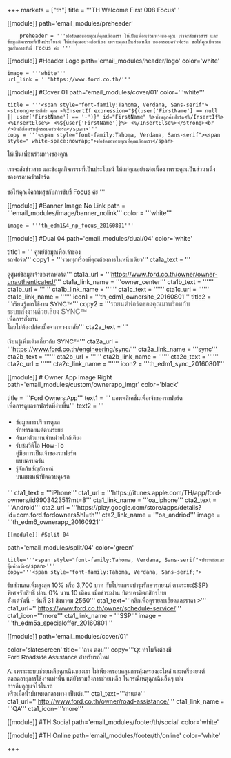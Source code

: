 +++
markets = ["th"]
title = '''TH Welcome First 008 Focus'''

[[module]]
path='email_modules/preheader'


		preheader = '''ฟอร์ดขอขอบคุณที่คุณเลือกเรา ให้เป็นเพื่อนร่วมทางของคุณ เราจะส่งข่าวสาร และข้อมูลกิจกรรมที่เป็นประโยชน์ ให้แก่คุณอย่างต่อเนื่อง เพราะคุณเป็นส่วนหนึ่ง ของครอบครัวฟอร์ด ขอให้คุณมีความสุขกับการขับขี่ Focus ค่ะ '''

[[module]] #Header Logo
path='email_modules/header/logo'
color='white'

	image = '''white'''
	url_link = '''https://www.ford.co.th/'''

[[module]] #Cover 01
path='email_modules/cover/01'
color='''white'''
 
	title = '''<span style="font-family:Tahoma, Verdana, Sans-serif"><strong>สวัสดีค่ะ คุณ <%InsertIf expression="${(user['FirstName'] == null || user['FirstName'] == '-')}" id="FirstName" %>ท่านลูกค้าฟอร์ด<%/InsertIf%> <%InsertElse%> <%${user['FirstName']}%> <%/InsertElse%></strong><br />ยินดีต้อนรับสู่ครอบครัวฟอร์ด</span>'''
	copy = '''<span style="font-family:Tahoma, Verdana, Sans-serif"><span style=" white-space:nowrap;">ฟอร์ดขอขอบคุณที่คุณเลือกเรา</span>
<span style=" white-space:nowrap;">ให้เป็นเพื่อนร่วมทางของคุณ</span>
<br /><br />
<span style=" white-space:nowrap;">เราจะส่งข่าวสาร</span>
<span style=" white-space:nowrap;">และข้อมูลกิจกรรมที่เป็นประโยชน์</span>
<span style=" white-space:nowrap;">ให้แก่คุณอย่างต่อเนื่อง</span> 
<span style=" white-space:nowrap;">เพราะคุณเป็นส่วนหนึ่ง</span>
<span style=" white-space:nowrap;">ของครอบครัวฟอร์ด</span>
<br /><br />
<span style=" white-space:nowrap;">ขอให้คุณมีความสุขกับการขับขี่</span> 
<span style=" white-space:nowrap;">Focus ค่ะ </span></span>'''

[[module]] #Banner Image No Link
path = '''email_modules/image/banner_nolink'''
color = '''white'''

	image = '''th_edm1&4_np_focus_20160801'''

[[module]] #Dual 04
path='email_modules/dual/04'
color='white'

title1 = ''' <span style="font-family:Tahoma, Verdana, Sans-serif">ศูนย์ข้อมูลเพื่อเจ้าของ</span><br />
							<span style="font-family:Tahoma, Verdana, Sans-serif">รถฟอร์ด</span>'''
	copy1 = '''<span style="font-family:Tahoma, Verdana, Sans-serif"><span style=" white-space:nowrap;">รวมทุกเรื่องที่คุณต้องการในหนึ่งเดียว</span></span>'''
	cta1a_text = '''<span style="font-family:Tahoma, Verdana, Sans-serif"><br /><br />ดูศูนย์ข้อมูลเจ้าของรถฟอร์ด</span>'''
	cta1a_url = '''https://www.ford.co.th/owner/owner-unauthenticated/'''
	cta1a_link_name = '''owner_center'''
	cta1b_text = ''''''
	cta1b_url = ''''''
	cta1b_link_name = ''''''
	cta1c_text = ''''''
	cta1c_url = ''''''
	cta1c_link_name = ''''''
	icon1 = '''th_edm1_ownersite_20160801'''
	title2 = '''<span style="font-family:Tahoma, Verdana, Sans-serif">เรียนรู้การใช้งาน SYNC&trade;</span>'''
	copy2 = '''<span style="font-family:Tahoma, Verdana, Sans-serif"><span style="color:#616161; font-size:16px">รถยนต์ฟอร์ดของคุณมาพร้อมกับ<br />ระบบสั่งงานด้วยเสียง SYNC&trade;</span><br />เพื่อการสั่งงาน<br />โดยไม่ต้องปล่อยมือจากพวงมาลัย</span></span>'''
	cta2a_text = '''<span style="font-family:Tahoma, Verdana, Sans-serif"><br /><br />เรียนรู้เพิ่มเติมเกี่ยวกับ SYNC&trade;</span>'''
	cta2a_url = '''https://www.ford.co.th/engineering/sync/'''
	cta2a_link_name = '''sync'''
	cta2b_text = ''''''
	cta2b_url = ''''''
	cta2b_link_name = ''''''
	cta2c_text = ''''''
	cta2c_url = ''''''
	cta2c_link_name = ''''''
	icon2 = '''th_edm1_sync_20160801'''

[[module]] # Owner App Image Right
path='email_modules/custom/ownerapp_imgr'
color='black'

title = '''<span style="font-family:Tahoma, Verdana, Sans-serif">Ford Owners App</span>'''
text1 = '''<span style="font-family:Tahoma, Verdana, Sans-serif">
<span style=" white-space:nowrap;">แอพพลิเคชั่นเพื่อเจ้าของรถฟอร์ด</span><br> 
<span style=" white-space:nowrap;">เพื่อการดูแลรถฟอร์ดที่ง่ายขึ้น</span></span>'''
text2 = '''<span style="font-family:Tahoma, Verdana, Sans-serif; font-Size: 14px">
<ul style="margin: 20px; padding: 0;">
<li><span style=" white-space:nowrap;">ข้อมูลการบริการดูแล<br>รักษารถยนต์ตามระยะ</span></li>
<li><span style=" white-space:nowrap;">ค้นหาตัวแทนจำหน่ายใกล้เคียง</span></li>
<li><span style=" white-space:nowrap;">รับชมวิดีโอ How-To <br>คู่มือการเป็นเจ้าของรถฟอร์ด<br>แบบครบครัน</span></li>
<li><span style=" white-space:nowrap;">รู้จักกับสัญลักษณ์<br>บนแผงหน้าปัดควบคุมรถ</span></li>
</ul>
</span>'''
	cta1_text = '''iPhone'''
	cta1_url = '''https://itunes.apple.com/TH/app/ford-owners/id990342351?mt=8'''
	cta1_link_name = '''oa_iphone'''
	cta2_text = '''Android'''
	cta2_url = '''https://play.google.com/store/apps/details?id=com.ford.fordowners&hl=th'''
	cta2_link_name = '''oa_andriod'''
	image = '''th_edm6_ownerapp_20160921'''

	[[module]] #Split 04
path='email_modules/split/04'
color='green'

	title='''<span style="font-family:Tahoma, Verdana, Sans-serif">ประหยัดและคุ้มค่ากว่า</span>'''
	copy='''<span style="font-family:Tahoma, Verdana, Sans-serif;">
<span style="white-space:nowrap;">รับส่วนลดเพิ่มสูงสุด 10%</span>
<span style="white-space:nowrap;">หรือ 3,700 บาท</span> 
<span style="white-space:nowrap;">กับโปรแกรมบำรุงรักษารถยนต์</span>
<span style="white-space:nowrap;">ตามระยะ(SSP)</span>
<span style="white-space:nowrap;">พิเศษรับสิทธิ์</span>
<span style="white-space:nowrap;">ผ่อน 0% นาน 10 เดือน</span> 
<span style="white-space:nowrap;">เมื่อชำระผ่าน</span>
<span style="white-space:nowrap;">บัตรเครดิตกสิกรไทย</span> 
<span style="white-space:nowrap;">ตั้งแต่วันนี้ - วันที่ 31 สิงหาคม 2560</span></span>'''
	cta1_text='''<span style="font-family:Tahoma, Verdana, Sans-serif">คลิกเพื่อดูรายละเอียดและราคา ></span>'''
cta1_url='''https://www.ford.co.th/owner/schedule-service/'''
cta1_icon='''more'''
cta1_link_name = '''SSP'''
image = '''th_edm5a_specialoffer_20160801'''

[[module]]
path='email_modules/cover/01'

color='slatescreen'
title='''<span style="font-family:Tahoma, Verdana, Sans-serif">ถาม ตอบ</span>'''
copy='''<span style="font-family:Tahoma, Verdana, Sans-serif"><span style=" white-space:nowrap;">Q: ทำไมจึงต้องมี</span>
<span style=" white-space:nowrap;">Ford Roadside Assistance</span>
<span style=" white-space:nowrap;">สำหรับรถใหม่</span><br /><br />
<span style=" white-space:nowrap;">A: เพราะระบบช่วยเหลือฉุกเฉินของเรา</span>
<span style=" white-space:nowrap;">ไม่เพียงครอบคลุมการคุ้มครองอะไหล่</span>
<span style=" white-space:nowrap;">และเครื่องยนต์</span>
<span style="white-space:nowrap;">ตลอดอายุการใช้งานเท่านั้น</span>
<span style=" white-space:nowrap;">แต่ยังรวมถึงการช่วยเหลือ</span>
<span style=" white-space:nowrap;">ในกรณีเหตุฉุกเฉินอื่นๆ</span>
<span style=" white-space:nowrap;">เช่น</span>
<span style=" white-space:nowrap;">การลืมกุญแจไว้ในรถ</span><br />
<span style=" white-space:nowrap;">หรือเมื่อน้ำมันหมดกลางทาง เป็นต้น</span></span>'''
cta1_text='''<span style="font-family:Tahoma, Verdana, Sans-serif"><span style=" white-space:nowrap;">อ่านต่อ</span></span>'''
cta1_url='''http://www.ford.co.th/owner/road-assistance/'''
cta1_link_name = '''QA'''
cta1_icon='''more'''


[[module]] #TH Social
path='email_modules/footer/th/social'
color='white'

[[module]] #TH Online
path='email_modules/footer/th/online'
color='white'

+++